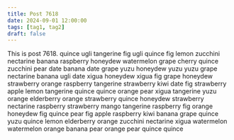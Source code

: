 ```yaml
---
title: Post 7618
date: 2024-09-01 12:00:00
tags: [tag1, tag2]
draft: false
---
```

This is post 7618.
quince
ugli
tangerine
fig
ugli
quince
fig
lemon
zucchini
nectarine
banana
raspberry
honeydew
watermelon
grape
cherry
quince
zucchini
pear
date
banana
date
grape
yuzu
honeydew
yuzu
yuzu
grape
nectarine
banana
ugli
date
xigua
honeydew
xigua
fig
grape
honeydew
strawberry
orange
raspberry
tangerine
strawberry
kiwi
date
fig
strawberry
apple
lemon
tangerine
quince
quince
orange
pear
xigua
tangerine
yuzu
orange
elderberry
orange
strawberry
quince
honeydew
strawberry
nectarine
raspberry
strawberry
mango
tangerine
raspberry
fig
orange
honeydew
fig
quince
pear
fig
apple
raspberry
kiwi
banana
grape
quince
yuzu
quince
lemon
elderberry
orange
zucchini
nectarine
xigua
watermelon
watermelon
orange
banana
pear
orange
pear
quince
quince
